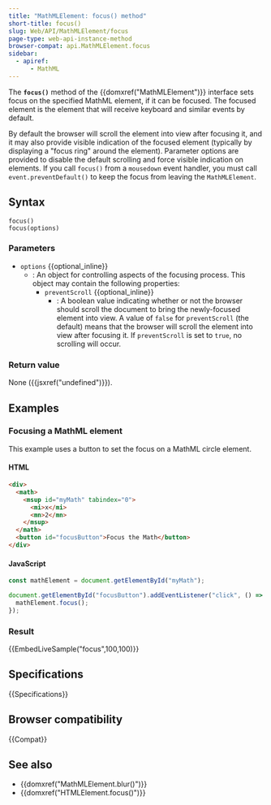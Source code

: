 ```yaml
---
title: "MathMLElement: focus() method"
short-title: focus()
slug: Web/API/MathMLElement/focus
page-type: web-api-instance-method
browser-compat: api.MathMLElement.focus
sidebar:
  - apiref:
      - MathML
---
```


The **`focus()`** method of the {{domxref("MathMLElement")}} interface sets focus on the specified MathML element, if it can be focused. The focused element is the element that will receive keyboard and similar events by default.

By default the browser will scroll the element into view after focusing it, and it may also provide visible indication of the focused element (typically by displaying a "focus ring" around the element). Parameter options are provided to disable the default scrolling and force visible indication on elements. If you call `focus()` from a `mousedown` event handler, you must call `event.preventDefault()` to keep the focus from leaving the `MathMLElement`.

## Syntax

```js-nolint
focus()
focus(options)
```

### Parameters

- `options` {{optional_inline}}
  - : An object for controlling aspects of the focusing process.
    This object may contain the following properties:
    - `preventScroll` {{optional_inline}}
      - : A boolean value indicating whether or not the browser should scroll the document to bring the newly-focused element into view. A value of `false` for `preventScroll` (the default) means that the browser will scroll the element into view after focusing it. If `preventScroll` is set to `true`, no scrolling will occur.

### Return value

None ({{jsxref("undefined")}}).

## Examples

### Focusing a MathML element

This example uses a button to set the focus on a MathML circle element.

#### HTML

```html
<div>
  <math>
    <msup id="myMath" tabindex="0">
      <mi>x</mi>
      <mn>2</mn>
    </msup>
  </math>
  <button id="focusButton">Focus the Math</button>
</div>
```

#### JavaScript

```js
const mathElement = document.getElementById("myMath");

document.getElementById("focusButton").addEventListener("click", () => {
  mathElement.focus();
});
```

### Result

{{EmbedLiveSample("focus",100,100)}}

## Specifications

{{Specifications}}

## Browser compatibility

{{Compat}}

## See also

- {{domxref("MathMLElement.blur()")}}
- {{domxref("HTMLElement.focus()")}}
